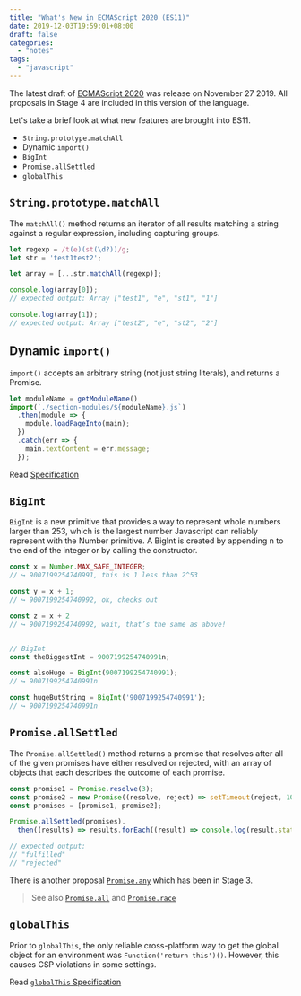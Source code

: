 ```yaml
---
title: "What's New in ECMAScript 2020 (ES11)"
date: 2019-12-03T19:59:01+08:00
draft: false
categories:
  - "notes"
tags:
  - "javascript"
---
```


The latest draft of [ECMAScript 2020](https://tc39.es/ecma262/) was release on November 27 2019. All proposals in Stage 4 are included in this version of the language.
<!--more-->

Let's take a brief look at what new features are brought into ES11.

- `String.prototype.matchAll`
- Dynamic `import()`
- `BigInt`
- `Promise.allSettled`
- `globalThis`

## `String.prototype.matchAll`

The `matchAll()` method returns an iterator of all results matching a string against a regular expression, including capturing groups.

```js
let regexp = /t(e)(st(\d?))/g;
let str = 'test1test2';

let array = [...str.matchAll(regexp)];

console.log(array[0]);
// expected output: Array ["test1", "e", "st1", "1"]

console.log(array[1]);
// expected output: Array ["test2", "e", "st2", "2"]
```

## Dynamic `import()`

`import()` accepts an arbitrary string (not just string literals), and returns a Promise.

```js
let moduleName = getModuleName()
import(`./section-modules/${moduleName}.js`)
  .then(module => {
    module.loadPageInto(main);
  })
  .catch(err => {
    main.textContent = err.message;
  });
```
Read [Specification](https://github.com/tc39/proposal-dynamic-import)

## `BigInt`

`BigInt` is a new primitive that provides a way to represent whole numbers larger than 253, which is the largest number Javascript can reliably represent with the Number primitive. A BigInt is created by appending n to the end of the integer or by calling the constructor.

```js
const x = Number.MAX_SAFE_INTEGER;
// ↪ 9007199254740991, this is 1 less than 2^53

const y = x + 1;
// ↪ 9007199254740992, ok, checks out

const z = x + 2
// ↪ 9007199254740992, wait, that’s the same as above!


// BigInt
const theBiggestInt = 9007199254740991n;

const alsoHuge = BigInt(9007199254740991);
// ↪ 9007199254740991n

const hugeButString = BigInt('9007199254740991');
// ↪ 9007199254740991n
```

## `Promise.allSettled`

The `Promise.allSettled()` method returns a promise that resolves after all of the given promises have either resolved or rejected, with an array of objects that each describes the outcome of each promise.

```js
const promise1 = Promise.resolve(3);
const promise2 = new Promise((resolve, reject) => setTimeout(reject, 100, 'foo'));
const promises = [promise1, promise2];

Promise.allSettled(promises).
  then((results) => results.forEach((result) => console.log(result.status)));

// expected output:
// "fulfilled"
// "rejected"
```

There is another proposal [`Promise.any`](https://github.com/tc39/proposal-promise-any) which has been in Stage 3.

> See also [`Promise.all`](https://developer.mozilla.org/en-US/docs/Web/JavaScript/Reference/Global_Objects/Promise/all) and [`Promise.race`](https://developer.mozilla.org/en-US/docs/Web/JavaScript/Reference/Global_Objects/Promise/race)


## `globalThis`

Prior to `globalThis`, the only reliable cross-platform way to get the global object for an environment was `Function('return this')()`. However, this causes CSP violations in some settings.

Read [`globalThis` Specification](https://github.com/tc39/proposal-global)
